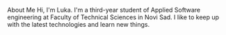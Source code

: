 About Me
Hi, I'm Luka. I'm a third-year student of Applied Software engineering at Faculty of Technical Sciences in Novi Sad. I like to keep up with the latest technologies and learn new things.



